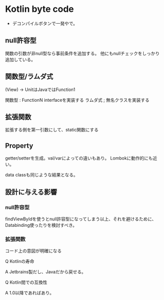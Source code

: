 # Kotlin byte code

* デコンパイルボタンで一発やで。

## null許容型

関数の引数が非null型なら事前条件を追加する。
他にもnullチェックをしっかり追加している。

## 関数型/ラムダ式

(View) -> UnitはJavaではFunction1

関数型 : FunctionN interfaceを実装する
ラムダ式 ; 無名クラスを実装する

## 拡張関数

拡張する側を第一引数にして、static関数にする

## Property

getter/setterを生成。val/varによっての違いもあり。
Lombokに動作的にも近い。

data classも同じような結果となる。

## 設計に与える影響

### null許容型

findViewByIdを使うとnull許容型になってしまう以上、それを避けるために、Databinding使ったりを検討すべき。

### 拡張関数

コード上の意図が明確になる

Q Kotlinの寿命

A Jetbrains製だし、Javaだから戻せる。



Q Kotlin間での互換性

A 1.0以降であればあり。


